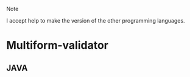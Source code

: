 > [!NOTE]
> I accept help to make the version of the other programming languages.

# Multiform-validator

## JAVA